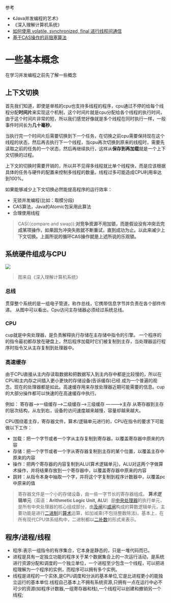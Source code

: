 参考
- 《Java并发编程的艺术》
- 《深入理解计算机系统》
- [如何使用 volatile, synchronized, final 进行线程间通信](https://segmentfault.com/a/1190000004487149)
- [基于CAS操作的非阻塞算法](http://www.cnblogs.com/ktgu/p/3529145.html)

# 一些基本概念

在学习并发编程之前先了解一些概念

## 上下文切换
首先我们知道，即使是单核的cpu也支持多线程的程序，cpu通过不停的给每个线程分配**时间片**来实现这个机制，这个时间片就是cpu分配给各个线程的执行时间，由于这个时间片非常的短，所以我们感觉好像就是多个线程在同时执行一样，一般事件时间长为**几十毫秒**。

当执行完一个时间片后需要切换到下一个任务，在切换之前cpu需要保持现在这个线程的状态，然后再去执行下一个线程，当cpu再次切换到原来的线程时，需要先读取之前的任务的一个状态，然后再继续执行，这样从**保存到再加载**就是一个上下文切换的过程。

上下文的切换时需要开销的，所以并不见得多线程就比单个线程快，而是应该根据具体的任务与硬件的配置来控制多线程的数量。线程过多可能造成CPU利用率达到100%。

如果能够减少上下文切换必然能提高程序的运行效率：
- 无锁并发编程(比如：取模分段)
- CAS算法，Java的Atomic包采用此算法
- 合理使用线程

>CAS(（compare and swap)):**对竞争资源不用加锁，而是假设没有冲突去完成某项操作，如果因为冲突失败就不断重试，直到成功为止。以此来减少上下文切换。上面所说的循环CAS操作就是上述所说的乐观锁。**


## 系统硬件组成与CPU

![](index_files/777b3291-1947-4bd6-a6cb-28c8055d9f0c.png)
>图来自《深入理解计算机系统》

### 总线
贯穿整个系统的是一组电子管道，称作总线，它携带信息字节并负责在各个部件传递。
从图中可以看出，Cpu访问主存储器必须经过系统总线。

### CPU
cup就是中央处理器，是负责解释执行存储在主存储中指令的引擎。
一个程序的的指令最初都存放在硬盘上，然后程序加载时它们被复制到主存，当处理器运行程序时指令又从主存复制到处理器中。


### 高速缓存
由于CPU直接从主内存读取数据和把数据写入到主内存中都是比较慢的，所以在CPU和主内存之间插入更小更快的存储设备(告诉缓存)已经 成为一个普遍的观念。现在的处理器都是如此。高速缓存用来存放处理器近期可能需要的信息。cup的大部分操作都可以快速的在高速缓存中执行。

例如：
寄存器-->一级缓存-->二级缓存-->三级缓存 ————>主存
从寄存器到主存的层次结构，从左到右，设备的访问速度越来越慢，容量却越来越大。

CPU围绕着主存，寄存器文件，算术/逻辑单元进行的，CPU在指令的要求下可能做以下工作：
- 加载：把一个字节或者一个字从主存复制到寄存器，以覆盖寄存器中原来的内容
- 存储：把一个字节或者一个字从寄存器复制到主存的某个位置，以覆盖主存中原来的内容
- 操作：把两个寄存器的内容复制到ALU(算术逻辑单元)，ALU对这两个字做算术操作，并将结果存放到一个寄存器中，以覆盖寄存器中原来的内容
- 跳转：从指令本身中抽取一个字，并将这个字复制到程序计数器中，以覆盖pc中原来的值

>寄存器文件是一个小的存储设备，由一些一字节长的寄存器组成。
>**算术逻辑单元**（英语：**Arithmetic Logic Unit, ALU**）是[中央处理器](https://zh.wikipedia.org/wiki/%E4%B8%AD%E5%A4%AE%E5%A4%84%E7%90%86%E5%99%A8 "中央处理器")的执行单元，是所有中央处理器的核心组成部分，由[及闸](https://zh.wikipedia.org/wiki/%E4%B8%8E%E9%97%A8 "与门")和[或闸](https://zh.wikipedia.org/wiki/%E6%88%96%E9%97%A8 "或门")构成的算数逻辑单元，主要功能是进行[二进制](https://zh.wikipedia.org/wiki/%E4%BA%8C%E8%BF%9B%E5%88%B6 "二进制")的[算术](https://zh.wikipedia.org/wiki/%E7%AE%97%E8%A1%93 "算术")运算，如加减乘(不包括整数除法)。基本上，在所有现代CPU体系结构中，二进制都以[二补数](https://zh.wikipedia.org/wiki/%E4%BA%8C%E8%A3%9C%E6%95%B8 "二补数")的形式来表示。

## 程序/进程/线程
- 程序:表示一组指令的有序集合，它本身是静态的，只是一堆代码而已。
- 进程是具有一定独立功能的程序关于某个数据集合上的一次运行活动，是系统进行资源分配和调度的一个独立单位，一个进程至少包含一个线程，可以把进程理解为一个程序的实例，而程序可以拥有多个实例。
- 线程是进程的一个实体,是CPU调度和分派的基本单位,它是比进程更小的能独立运行的基本单位.线程自己基本上不拥有系统资源,只拥有一点在运行中必不可少的资源(如程序计数器,一组寄存器和栈),一个线程可以创建和撤销另一个线程;
